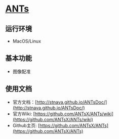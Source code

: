 # [ANTs](https://github.com/ANTsX)

## 运行环境
* MacOS/Linux

## 基本功能

* 图像配准

## 使用文档

* 官方文档：[http://stnava.github.io/ANTsDoc/](http://stnava.github.io/ANTsDoc/)
* 官方Wiki: [https://github.com/ANTsX/ANTs/wiki](https://github.com/ANTsX/ANTs/wiki)
* Github主页: [https://github.com/ANTsX/ANTs](https://github.com/ANTsX/ANTs)